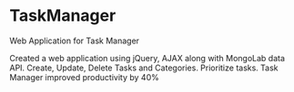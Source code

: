 # TaskManager
Web Application for Task Manager

Created a web application using jQuery, AJAX along with MongoLab data API.
Create, Update, Delete Tasks and Categories.
Prioritize tasks.
Task Manager improved productivity by 40%
